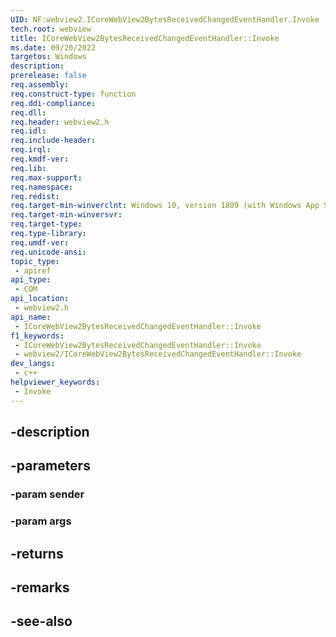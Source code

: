 ```yaml
---
UID: NF:webview2.ICoreWebView2BytesReceivedChangedEventHandler.Invoke
tech.root: webview
title: ICoreWebView2BytesReceivedChangedEventHandler::Invoke
ms.date: 09/20/2022
targetos: Windows
description: 
prerelease: false
req.assembly: 
req.construct-type: function
req.ddi-compliance: 
req.dll: 
req.header: webview2.h
req.idl: 
req.include-header: 
req.irql: 
req.kmdf-ver: 
req.lib: 
req.max-support: 
req.namespace: 
req.redist: 
req.target-min-winverclnt: Windows 10, version 1809 (with Windows App SDK 1.1 or later)
req.target-min-winversvr: 
req.target-type: 
req.type-library: 
req.umdf-ver: 
req.unicode-ansi: 
topic_type:
 - apiref
api_type:
 - COM
api_location:
 - webview2.h
api_name:
 - ICoreWebView2BytesReceivedChangedEventHandler::Invoke
f1_keywords:
 - ICoreWebView2BytesReceivedChangedEventHandler::Invoke
 - webview2/ICoreWebView2BytesReceivedChangedEventHandler::Invoke
dev_langs:
 - c++
helpviewer_keywords:
 - Invoke
---
```


## -description

## -parameters

### -param sender

### -param args

## -returns

## -remarks

## -see-also

